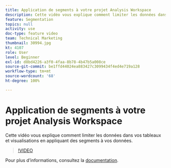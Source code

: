 ```yaml
---
title: Application de segments à votre projet Analysis Workspace
description: Cette vidéo vous explique comment limiter les données dans vos tableaux et visualisations en appliquant des segments à vos données.
feature: Segmentation
topics: null
activity: use
doc-type: feature video
team: Technical Marketing
thumbnail: 30994.jpg
kt: 4107
role: User
level: Beginner
exl-id: d8bd4226-a3f0-4faa-8b78-4b47b5a008ce
source-git-commit: be1ffd44024ea883427c3099434f4ed4e719a128
workflow-type: tm+mt
source-wordcount: '68'
ht-degree: 100%

---
```


# Application de segments à votre projet Analysis Workspace

Cette vidéo vous explique comment limiter les données dans vos tableaux et visualisations en appliquant des segments à vos données.

>[!VIDEO](https://video.tv.adobe.com/v/30994/?quality=12)

Pour plus d’informations, consultez la [documentation](https://experienceleague.adobe.com/docs/analytics/components/segmentation/segmentation-workflow/t-seg-apply.html?lang=fr).
